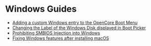 # Windows Guides

- [Adding a custom Windows entry to the OpenCore Boot Menu](https://github.com/5T33Z0/OC-Little-Translated/blob/main/I_Windows/Custom_Entries.md)
- [Changing the Label of the Windows Disk displayed in Boot Picker](https://github.com/5T33Z0/OC-Little-Translated/blob/main/I_Windows/Disk_Label.md)
- [Prohibiting SMBIOS Injection into Windows](https://github.com/5T33Z0/OC-Little-Translated/blob/main/I_Windows/SMBIOS_Windows.md)
- [Fixing Windows features after installing macOS](https://github.com/5T33Z0/OC-Little-Translated/blob/main/I_Windows/Windows_fixes.md)
